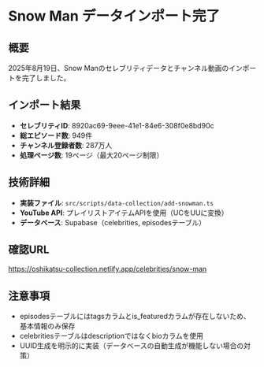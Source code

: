 # Snow Man データインポート完了

## 概要
2025年8月19日、Snow Manのセレブリティデータとチャンネル動画のインポートを完了しました。

## インポート結果
- **セレブリティID**: 8920ac69-9eee-41e1-84e6-308f0e8bd90c
- **総エピソード数**: 949件
- **チャンネル登録者数**: 287万人
- **処理ページ数**: 19ページ（最大20ページ制限）

## 技術詳細
- **実装ファイル**: `src/scripts/data-collection/add-snowman.ts`
- **YouTube API**: プレイリストアイテムAPIを使用（UCをUUに変換）
- **データベース**: Supabase（celebrities, episodesテーブル）

## 確認URL
https://oshikatsu-collection.netlify.app/celebrities/snow-man

## 注意事項
- episodesテーブルにはtagsカラムとis_featuredカラムが存在しないため、基本情報のみ保存
- celebritiesテーブルはdescriptionではなくbioカラムを使用
- UUID生成を明示的に実装（データベースの自動生成が機能しない場合の対策）